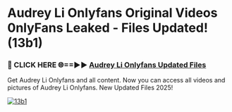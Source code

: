 # Audrey Li Onlyfans Original Videos 0nlyFans Leaked - Files Updated! (13b1)

<h3>🔴 CLICK HERE 🌐==►► <a href="https://tinyurl.com/ms9xzufz" rel="nofollow">Audrey Li Onlyfans Updated Files</a></h3>

Get Audrey Li Onlyfans and all content. Now you can access all videos and pictures of Audrey Li Onlyfans. New Updated Files 2025!

[![13b1](https://i.imgur.com/ppqm5kG.gif)](https://tinyurl.com/ms9xzufz)
